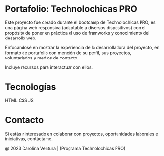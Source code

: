 # Portafolio: Technolochicas PRO

Este proyecto fue creado durante el bootcamp de Technolochicas PRO, es una página web responsiva (adaptable a diversos dispositivos) con el propósito de poner en práctica el uso de framworks y conocimiento del desarrollo web.

Enfocandosé en mostrar la experiencia de la desarrolladora del proyecto, en formato de portafolio con mención de su perfil, sus proyectos, voluntariados y medios de contacto.

Incluye recursos para interactuar con ellos.

# Tecnologías

HTML
CSS
JS

# Contacto

Si estás ninteresado en colaborar con proyectos, oportunidades laborales e iniciativas, contáctame.

@ 2023 Carolina Ventura | (Programa Technolochicas PRO)